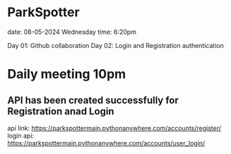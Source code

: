 # ParkSpotter

date: 08-05-2024
Wednesday time: 6:20pm

Day 01: Github collaboration
Day 02: Login and Registration authentication

# Daily meeting 10pm

## API has been created successfully for Registration anad Login

api link: https://parkspottermain.pythonanywhere.com/accounts/register/
login api: https://parkspottermain.pythonanywhere.com/accounts/user_login/

